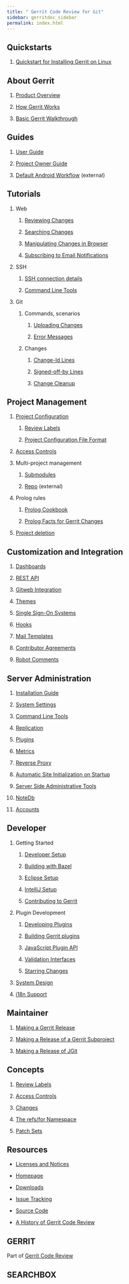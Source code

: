 ```yaml
---
title: " Gerrit Code Review for Git"
sidebar: gerritdoc_sidebar
permalink: index.html
---
```

## Quickstarts

1.  [Quickstart for Installing Gerrit on Linux](linux-quickstart.html)

## About Gerrit

1.  [Product Overview](intro-quick.html)

2.  [How Gerrit Works](intro-how-gerrit-works.html)

3.  [Basic Gerrit Walkthrough](intro-gerrit-walkthrough.html)

## Guides

1.  [User Guide](intro-user.html)

2.  [Project Owner Guide](intro-project-owner.html)

3.  [Default Android
    Workflow](https://source.android.com/source/developing) (external)

## Tutorials

1.  Web
    
    1.  [Reviewing Changes](user-review-ui.html)
    
    2.  [Searching Changes](user-search.html)
    
    3.  [Manipulating Changes in Browser](user-inline-edit.html)
    
    4.  [Subscribing to Email Notifications](user-notify.html)

2.  SSH
    
    1.  [SSH connection details](user-upload.html#ssh)
    
    2.  [Command Line Tools](cmd-index.html)

3.  Git
    
    1.  Commands, scenarios
        
        1.  [Uploading Changes](user-upload.html)
        
        2.  [Error Messages](error-messages.html)
    
    2.  Changes
        
        1.  [Change-Id Lines](user-changeid.html)
        
        2.  [Signed-off-by Lines](user-signedoffby.html)
        
        3.  [Change Cleanup](user-change-cleanup.html)

## Project Management

1.  [Project Configuration](project-configuration.html)
    
    1.  [Review Labels](config-labels.html)
    
    2.  [Project Configuration File Format](config-project-config.html)

2.  [Access Controls](access-control.html)

3.  Multi-project management
    
    1.  [Submodules](user-submodules.html)
    
    2.  [Repo](https://source.android.com/source/using-repo.html)
        (external)

4.  Prolog rules
    
    1.  [Prolog Cookbook](prolog-cookbook.html)
    
    2.  [Prolog Facts for Gerrit Changes](prolog-change-facts.html)

5.  [Project deletion](intro-project-owner.html#project-deletion)

## Customization and Integration

1.  [Dashboards](user-dashboards.html)

2.  [REST API](rest-api.html)

3.  [Gitweb Integration](config-gitweb.html)

4.  [Themes](config-themes.html)

5.  [Single Sign-On Systems](config-sso.html)

6.  [Hooks](config-hooks.html)

7.  [Mail Templates](config-mail.html)

8.  [Contributor Agreements](config-cla.html)

9.  [Robot Comments](config-robot-comments.html)

## Server Administration

1.  [Installation Guide](install.html)

2.  [System Settings](config-gerrit.html)

3.  [Command Line Tools](cmd-index.html)

4.  [Replication](config-plugins.html#replication)

5.  [Plugins](config-plugins.html)

6.  [Metrics](metrics.html)

7.  [Reverse Proxy](config-reverseproxy.html)

8.  [Automatic Site Initialization on
    Startup](config-auto-site-initialization.html)

9.  [Server Side Administrative Tools](pgm-index.html)

10. [NoteDb](note-db.html)

11. [Accounts](config-accounts.html)

## Developer

1.  Getting Started
    
    1.  [Developer Setup](dev-readme.html)
    
    2.  [Building with Bazel](dev-bazel.html)
    
    3.  [Eclipse Setup](dev-eclipse.html)
    
    4.  [IntelliJ Setup](dev-intellij.html)
    
    5.  [Contributing to Gerrit](dev-contributing.html)

2.  Plugin Development
    
    1.  [Developing Plugins](dev-plugins.html)
    
    2.  [Building Gerrit plugins](dev-build-plugins.html)
    
    3.  [JavaScript Plugin API](js-api.html)
    
    4.  [Validation Interfaces](config-validation.html)
    
    5.  [Starring Changes](dev-stars.html)

3.  [System Design](dev-design.html)

4.  [i18n Support](i18n-readme.html)

## Maintainer

1.  [Making a Gerrit Release](dev-release.html)

2.  [Making a Release of a Gerrit
    Subproject](dev-release-subproject.html)

3.  [Making a Release of JGit](dev-release-jgit.html)

## Concepts

1.  [Review Labels](config-labels.html)

2.  [Access Controls](access-control.html)

3.  [Changes](concept-changes.html)

4.  [The refs/for Namespace](concept-refs-for-namespace.html)

5.  [Patch Sets](concept-patch-sets.html)

## Resources

  - [Licenses and Notices](licenses.html)

  - [Homepage](https://www.gerritcodereview.com/)

  - [Downloads](https://www.gerritcodereview.com/download/index.html)

  - [Issue Tracking](https://bugs.chromium.org/p/gerrit/issues/list)

  - [Source Code](https://gerrit.googlesource.com/gerrit)

  - [A History of Gerrit Code
    Review](https://www.gerritcodereview.com/about.md)

## GERRIT

Part of [Gerrit Code Review](https://www.gerritcodereview.com/)

## SEARCHBOX

